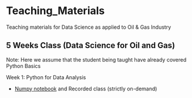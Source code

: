 # Teaching_Materials
Teaching materials for Data Science as applied to Oil &amp; Gas Industry

## 5 Weeks Class (Data Science for Oil and Gas)
Note: Here we assume that the student being taught have already covered Python Basics

Week 1: Python for Data Analysis
* [Numpy notebook](Data_Analysis_with_Numpy_1.ipynb)  and Recorded class (strictly on-demand)
